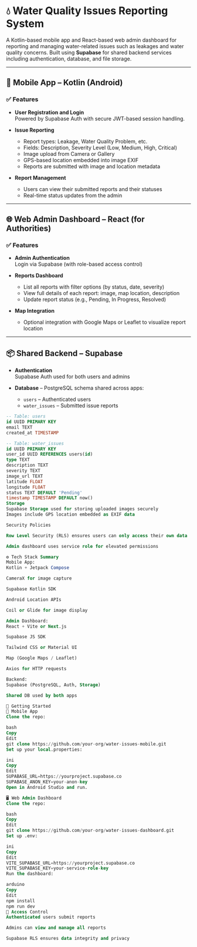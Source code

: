 # 💧 Water Quality Issues Reporting System

A Kotlin-based mobile app and React-based web admin dashboard for reporting and managing water-related issues such as leakages and water quality concerns. Built using **Supabase** for shared backend services including authentication, database, and file storage.

---

## 📱 Mobile App – Kotlin (Android)

### ✅ Features

- **User Registration and Login**  
  Powered by Supabase Auth with secure JWT-based session handling.

- **Issue Reporting**  
  - Report types: Leakage, Water Quality Problem, etc.
  - Fields: Description, Severity Level (Low, Medium, High, Critical)
  - Image upload from Camera or Gallery
  - GPS-based location embedded into image EXIF
  - Reports are submitted with image and location metadata

- **Report Management**  
  - Users can view their submitted reports and their statuses
  - Real-time status updates from the admin

---

## 🌐 Web Admin Dashboard – React (for Authorities)

### ✅ Features

- **Admin Authentication**  
  Login via Supabase (with role-based access control)

- **Reports Dashboard**  
  - List all reports with filter options (by status, date, severity)
  - View full details of each report: image, map location, description
  - Update report status (e.g., Pending, In Progress, Resolved)

- **Map Integration**  
  - Optional integration with Google Maps or Leaflet to visualize report location

---

## 📦 Shared Backend – Supabase

- **Authentication**  
  Supabase Auth used for both users and admins

- **Database** – PostgreSQL schema shared across apps:
  - `users` – Authenticated users
  - `water_issues` – Submitted issue reports

```sql
-- Table: users
id UUID PRIMARY KEY
email TEXT
created_at TIMESTAMP

-- Table: water_issues
id UUID PRIMARY KEY
user_id UUID REFERENCES users(id)
type TEXT
description TEXT
severity TEXT
image_url TEXT
latitude FLOAT
longitude FLOAT
status TEXT DEFAULT 'Pending'
timestamp TIMESTAMP DEFAULT now()
Storage
Supabase Storage used for storing uploaded images securely
Images include GPS location embedded as EXIF data

Security Policies

Row Level Security (RLS) ensures users can only access their own data

Admin dashboard uses service role for elevated permissions

⚙️ Tech Stack Summary
Mobile App:
Kotlin + Jetpack Compose

CameraX for image capture

Supabase Kotlin SDK

Android Location APIs

Coil or Glide for image display

Admin Dashboard:
React + Vite or Next.js

Supabase JS SDK

Tailwind CSS or Material UI

Map (Google Maps / Leaflet)

Axios for HTTP requests

Backend:
Supabase (PostgreSQL, Auth, Storage)

Shared DB used by both apps

🚀 Getting Started
📲 Mobile App
Clone the repo:

bash
Copy
Edit
git clone https://github.com/your-org/water-issues-mobile.git
Set up your local.properties:

ini
Copy
Edit
SUPABASE_URL=https://yourproject.supabase.co
SUPABASE_ANON_KEY=your-anon-key
Open in Android Studio and run.

🖥️ Web Admin Dashboard
Clone the repo:

bash
Copy
Edit
git clone https://github.com/your-org/water-issues-dashboard.git
Set up .env:

ini
Copy
Edit
VITE_SUPABASE_URL=https://yourproject.supabase.co
VITE_SUPABASE_KEY=your-service-role-key
Run the dashboard:

arduino
Copy
Edit
npm install
npm run dev
🔐 Access Control
Authenticated users submit reports

Admins can view and manage all reports

Supabase RLS ensures data integrity and privacy

